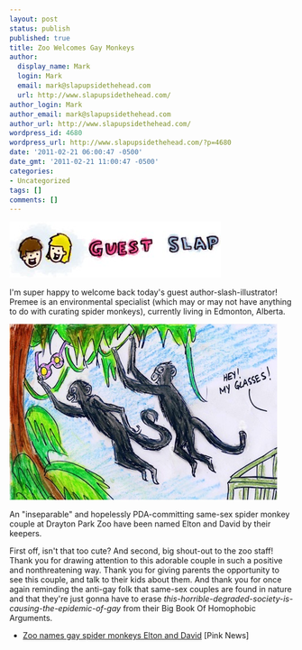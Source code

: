 ```yaml
---
layout: post
status: publish
published: true
title: Zoo Welcomes Gay Monkeys
author:
  display_name: Mark
  login: Mark
  email: mark@slapupsidethehead.com
  url: http://www.slapupsidethehead.com/
author_login: Mark
author_email: mark@slapupsidethehead.com
author_url: http://www.slapupsidethehead.com/
wordpress_id: 4680
wordpress_url: http://www.slapupsidethehead.com/?p=4680
date: '2011-02-21 06:00:47 -0500'
date_gmt: '2011-02-21 11:00:47 -0500'
categories:
- Uncategorized
tags: []
comments: []
---
```

![Guest Slap](/wp-content/media/2007/09/guest-slap.jpg)

I'm super happy to welcome back today's guest author-slash-illustrator! Premee is an environmental specialist (which may or may not have anything to do with curating spider monkeys), currently living in Edmonton, Alberta.

![Two spider monkeys steal Elton John's glasses.](/wp-content/media/2011/02/spider-monkeys.jpg "Now might be a good time for that 'stealing is bad' talk too")

An "inseparable" and hopelessly PDA-committing same-sex spider monkey couple at Drayton Park Zoo have been named Elton and David by their keepers.

First off, isn't that too cute? And second, big shout-out to the zoo staff! Thank you for drawing attention to this adorable couple in such a positive and nonthreatening way. Thank you for giving parents the opportunity to see this couple, and talk to their kids about them. And thank you for once again reminding the anti-gay folk that same-sex couples are found in nature and that they're just gonna have to erase _this-horrible-degraded-society-is-causing-the-epidemic-of-gay_ from their Big Book Of Homophobic Arguments.

- [Zoo names gay spider monkeys Elton and David](http://www.pinknews.co.uk/2011/02/10/zoo-names-gay-spider-monkeys-elton-and-david/) [Pink News]
